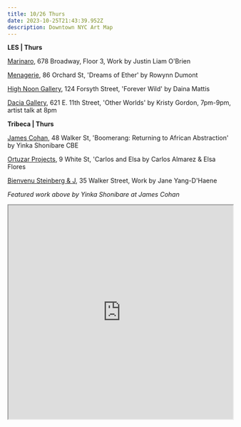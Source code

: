 ```yaml
---
title: 10/26 Thurs
date: 2023-10-25T21:43:39.952Z
description: Downtown NYC Art Map
---
```

**L﻿ES | Thurs**

[Marinaro](https://www.marinaro.biz/), 678 Broadway, Floor 3, Work by Justin Liam O'Brien

[Menagerie](https://86orchard.com/), 86 Orchard St, 'Dreams of Ether' by Rowynn Dumont

[High Noon Gallery](https://www.highnoongallery.com/), 124 Forsyth Street, 'Forever Wild' by Daina Mattis

[Dacia Gallery](http://www.daciagallery.com/), 621 E. 11th Street, 'Other Worlds' by Kristy Gordon, 7pm-9pm, artist talk at 8pm

**T﻿ribeca | Thurs**

[James Cohan](https://www.jamescohan.com/exhibitions/yinka-shonibare-cbe2), 48 Walker St, 'Boomerang: Returning to African Abstraction' by Yinka Shonibare CBE

[Ortuzar Projects](https://www.ortuzarprojects.com/exhibitions/carlos-and-elsa), 9 White St, 'Carlos and Elsa by Carlos Almarez & Elsa Flores

[Bienvenu Steinberg & J](http://www.bienvenusteinbergandpartner.com/exhibitions), 35 Walker Street, Work by Jane Yang-D'Haene

*F﻿eatured work above by Yinka Shonibare at James Cohan*

<iframe src="https://www.google.com/maps/d/u/1/embed?mid=1UImavti7O1fTkmMeoT3UbSRhhmA7714&ehbc=2E312F" width="100%" height="480"></iframe>